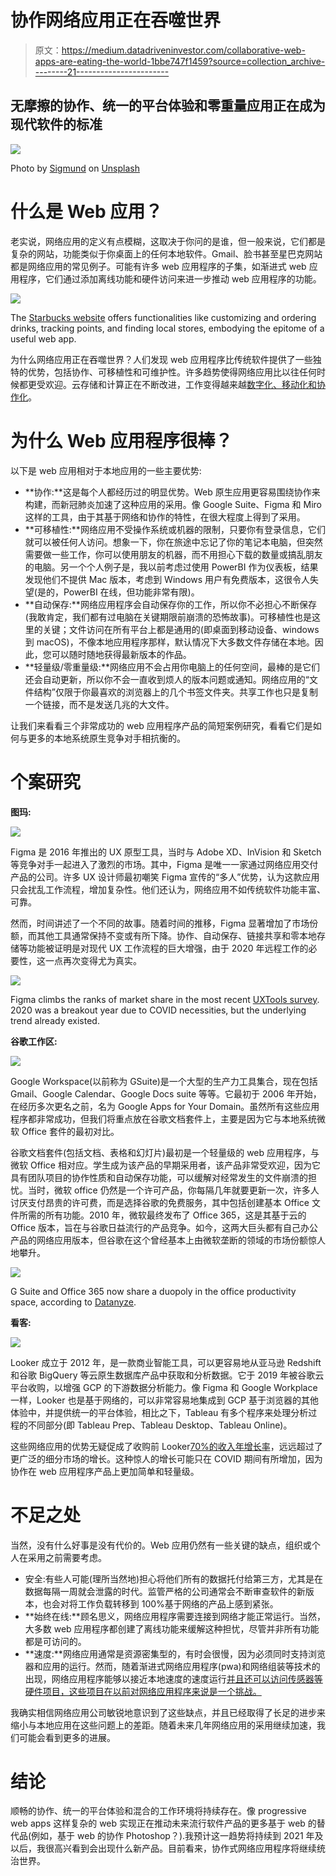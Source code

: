 # 协作网络应用正在吞噬世界

> 原文：<https://medium.datadriveninvestor.com/collaborative-web-apps-are-eating-the-world-1bbe747f1459?source=collection_archive---------21----------------------->

## 无摩擦的协作、统一的平台体验和零重量应用正在成为现代软件的标准

![](img/57cf43e267f7a349f4a5831013e90e02.png)

Photo by [Sigmund](https://unsplash.com/@sigmund?utm_source=medium&utm_medium=referral) on [Unsplash](https://unsplash.com?utm_source=medium&utm_medium=referral)

# 什么是 Web 应用？

老实说，网络应用的定义有点模糊，这取决于你问的是谁，但一般来说，它们都是复杂的网站，功能类似于你桌面上的任何本地软件。Gmail、脸书甚至星巴克网站都是网络应用的常见例子。可能有许多 web 应用程序的子集，如渐进式 web 应用程序，它们通过添加离线功能和硬件访问来进一步推动 web 应用程序的功能。

![](img/78278825600d7c9870d5f44b5f1e300d.png)

The [Starbucks website](https://app.starbucks.com/) offers functionalities like customizing and ordering drinks, tracking points, and finding local stores, embodying the epitome of a useful web app.

为什么网络应用正在吞噬世界？人们发现 web 应用程序比传统软件提供了一些独特的优势，包括协作、可移植性和可维护性。许多趋势使得网络应用比以往任何时候都更受欢迎。云存储和计算正在不断改进，工作变得越来越[数字化、移动化和协作化](https://www.mckinsey.com/featured-insights/future-of-work/whats-next-for-remote-work-an-analysis-of-2000-tasks-800-jobs-and-nine-countries)。

# 为什么 Web 应用程序很棒？

以下是 web 应用相对于本地应用的一些主要优势:

*   **协作:**这是每个人都经历过的明显优势。Web 原生应用更容易围绕协作来构建，而新冠肺炎加速了这种应用的采用。像 Google Suite、Figma 和 Miro 这样的工具，由于其基于网络和协作的特性，在很大程度上得到了采用。
*   **可移植性:**网络应用不受操作系统或机器的限制，只要你有登录信息，它们就可以被任何人访问。想象一下，你在旅途中忘记了你的笔记本电脑，但突然需要做一些工作，你可以使用朋友的机器，而不用担心下载的数量或搞乱朋友的电脑。另一个个人例子是，我以前考虑过使用 PowerBI 作为仪表板，结果发现他们不提供 Mac 版本，考虑到 Windows 用户有免费版本，这很令人失望(是的，PowerBI 在线，但功能非常有限)。
*   **自动保存:**网络应用程序会自动保存你的工作，所以你不必担心不断保存(我敢肯定，我们都有过电脑在关键期限前崩溃的恐怖故事)。可移植性也是这里的关键；文件访问在所有平台上都是通用的(即桌面到移动设备、windows 到 macOS)，不像本地应用程序那样，默认情况下大多数文件存储在本地。因此，您可以随时随地获得最新版本的作品。
*   **轻量级/零重量级:**网络应用不会占用你电脑上的任何空间，最棒的是它们还会自动更新，所以你不会一直收到烦人的版本问题或通知。网络应用的“文件结构”仅限于你最喜欢的浏览器上的几个书签文件夹。共享工作也只是复制一个链接，而不是发送几兆的大文件。

让我们来看看三个非常成功的 web 应用程序产品的简短案例研究，看看它们是如何与更多的本地系统原生竞争对手相抗衡的。

# 个案研究

**图玛:**

![](img/c5adf8d15de7ed58b00f317bd0c41f58.png)

Figma 是 2016 年推出的 UX 原型工具，当时与 Adobe XD、InVision 和 Sketch 等竞争对手一起进入了激烈的市场。其中，Figma 是唯一一家通过网络应用交付产品的公司。许多 UX 设计师最初嘲笑 Figma 宣传的“多人”优势，认为这款应用只会扰乱工作流程，增加复杂性。他们还认为，网络应用不如传统软件功能丰富、可靠。

然而，时间讲述了一个不同的故事。随着时间的推移，Figma 显著增加了市场份额，而其他工具通常保持不变或有所下降。协作、自动保存、链接共享和零本地存储等功能被证明是对现代 UX 工作流程的巨大增强，由于 2020 年远程工作的必要性，这一点再次变得尤为真实。

![](img/193c25d02fd5f8ef71a6d053bddf34fe.png)

Figma climbs the ranks of market share in the most recent [UXTools survey](https://uxtools.co/survey-2020/). 2020 was a breakout year due to COVID necessities, but the underlying trend already existed.

**谷歌工作区:**

![](img/84cf2175e063c5e17355b62d50286dda.png)

Google Workspace(以前称为 GSuite)是一个大型的生产力工具集合，现在包括 Gmail、Google Calendar、Google Docs suite 等等。它最初于 2006 年开始，在经历多次更名之前，名为 Google Apps for Your Domain。虽然所有这些应用程序都非常成功，但我们将重点放在谷歌文档套件上，主要是因为它与本地系统微软 Office 套件的最初对比。

谷歌文档套件(包括文档、表格和幻灯片)最初是一个轻量级的 web 应用程序，与微软 Office 相对应。学生成为该产品的早期采用者，该产品非常受欢迎，因为它具有团队项目的协作性质和自动保存功能，可以缓解对经常发生的文件崩溃的担忧。当时，微软 office 仍然是一个许可产品，你每隔几年就要更新一次，许多人讨厌支付昂贵的许可费，而是选择谷歌的免费服务，其中包括创建基本 Office 文件所需的所有功能。2010 年，微软最终发布了 Office 365，这是其基于云的 Office 版本，旨在与谷歌日益流行的产品竞争。如今，这两大巨头都有自己办公产品的网络应用版本，但谷歌在这个曾经基本上由微软垄断的领域的市场份额惊人地攀升。

![](img/a7f71af360357b105b9897ee10d9137a.png)

G Suite and Office 365 now share a duopoly in the office productivity space, according to [Datanyze](https://www.datanyze.com/market-share/office-suites--370).

**看客:**

![](img/9151c0206f20cdfcf7e2f08c5370c80f.png)

Looker 成立于 2012 年，是一款商业智能工具，可以更容易地从亚马逊 Redshift 和谷歌 BigQuery 等云原生数据库产品中获取和分析数据。它于 2019 年被谷歌云平台收购，以增强 GCP 的下游数据分析能力。像 Figma 和 Google Workplace 一样，Looker 也是基于网络的，可以非常容易地集成到 GCP 基于浏览器的其他体验中，并提供统一的平台体验，相比之下，Tableau 有多个程序来处理分析过程的不同部分(即 Tableau Prep、Tableau Desktop、Tableau Online)。

这些网络应用的优势无疑促成了收购前 Looker[70%的收入年增长率](https://techcrunch.com/2019/06/06/google-to-acquire-analytics-startup-looker-for-2-6-billion/)，远远超过了更广泛的细分市场的增长。这种惊人的增长可能只在 COVID 期间有所增加，因为协作在 web 应用程序产品上更加简单和轻量级。

# 不足之处

当然，没有什么好事是没有代价的。Web 应用仍然有一些关键的缺点，组织或个人在采用之前需要考虑。

*   安全:有些人可能(理所当然地)担心将他们所有的数据托付给第三方，尤其是在数据每隔一周就会泄露的时代。监管严格的公司通常会不断审查软件的新版本，也会对将工作负载转移到 100%基于网络的产品上感到紧张。
*   **始终在线:**顾名思义，网络应用程序需要连接到网络才能正常运行。当然，大多数 web 应用程序都创建了离线功能来缓解这种担忧，尽管并非所有功能都是可访问的。
*   **速度:**网络应用通常是资源密集型的，有时会很慢，因为必须同时支持浏览器和应用的运行。然而，随着渐进式网络应用程序(pwa)和网络组装等技术的出现，网络应用程序能够以接近本地速度的速度运行[并且还可以访问传感器等硬件项目，这些项目在以前对网络应用程序来说是一个挑战。](https://web.dev/what-are-pwas/)

我确实相信网络应用公司敏锐地意识到了这些缺点，并且已经取得了长足的进步来缩小与本地应用在这些问题上的差距。随着未来几年网络应用的采用继续加速，我们可能会看到更多的进展。

# 结论

顺畅的协作、统一的平台体验和混合的工作环境将持续存在。像 progressive web apps 这样复杂的 web 实现正在推动未来流行软件产品的更多基于 web 的替代品(例如，基于 web 的协作 Photoshop？).我预计这一趋势将持续到 2021 年及以后，我很高兴看到会出现什么新产品。目前看来，协作式网络应用程序将继续统治世界。